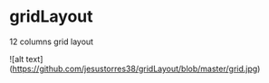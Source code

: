 # gridLayout
12 columns grid layout

![alt text] (https://github.com/jesustorres38/gridLayout/blob/master/grid.jpg)
